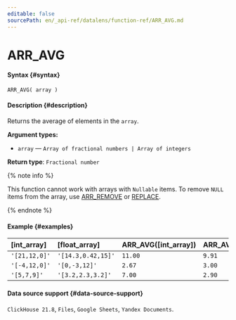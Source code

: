 ```yaml
---
editable: false
sourcePath: en/_api-ref/datalens/function-ref/ARR_AVG.md
---
```


# ARR_AVG



#### Syntax {#syntax}


```
ARR_AVG( array )
```

#### Description {#description}
Returns the average of elements in the `array`.

**Argument types:**
- `array` — `Array of fractional numbers | Array of integers`


**Return type**: `Fractional number`

{% note info %}

This function cannot work with arrays with `Nullable` items. To remove `NULL` items from the array, use [ARR_REMOVE](ARR_REMOVE.md) or [REPLACE](REPLACE_ARRAY.md).

{% endnote %}


#### Example {#examples}



| **[int_array]**   | **[float_array]**   | **ARR_AVG([int_array])**   | **ARR_AVG([float_array])**   |
|:------------------|:--------------------|:---------------------------|:-----------------------------|
| `'[21,12,0]'`     | `'[14.3,0.42,15]'`  | `11.00`                    | `9.91`                       |
| `'[-4,12,0]'`     | `'[0,-3,12]'`       | `2.67`                     | `3.00`                       |
| `'[5,7,9]'`       | `'[3.2,2.3,3.2]'`   | `7.00`                     | `2.90`                       |




#### Data source support {#data-source-support}

`ClickHouse 21.8`, `Files`, `Google Sheets`, `Yandex Documents`.
